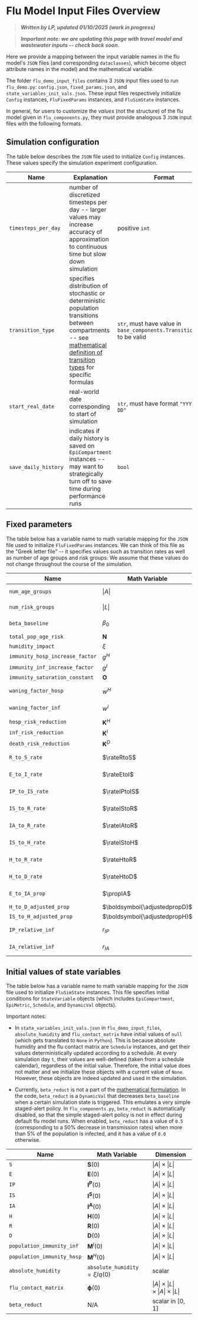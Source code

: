 <span style="display: none;">
$\def\rateRtoS{\sigma^{R\rightarrow S}}$
$\def\rateEtoI{\sigma^{E \rightarrow [IP, IA]}}$
$\def\rateIPtoIS{\sigma^{IP \rightarrow IS}}$
$\def\rateIStoH{\sigma^{IS\rightarrow H}}$
$\def\rateHtoD{\sigma^{H\rightarrow D}}$
$\def\rateIAtoR{\gamma^{IA\rightarrow R}}$
$\def\rateHtoR{\gamma^{H\rightarrow R}}$
$\def\rateIStoR{\gamma^{IS\rightarrow R}}$
$\def\totalforceofinfection{\lambda^{(\ell), \text{total}}_{a,r}(t)}$
$\def\propIA{\pi^{IA}}$
$\def\propH{\pi^H}$
$\def\propD{\pi^D}$
$\def\adjustedpropH{\tilde{\pi}^H}$
$\def\adjustedpropD{\tilde{\pi}^D}$
</span>

# Flu Model Input Files Overview

> **_Written by LP, updated 01/10/2025 (work in progress)_** 

> **_Important note: we are updating this page with travel model and wastewater inputs -- check back soon._**

Here we provide a mapping between the input variable names in the flu model's `JSON` files (and corresponding `dataclasses`), which become object attribute names in the model) and the mathematical variable. 

The folder `flu_demo_input_files` contains 3 `JSON` input files used to run `flu_demo.py`: `config.json`, `fixed_params.json`, and `state_variables_init_vals.json`. These input files respectively initialize `Config` instances, `FluFixedParams` instances, and `FluSimState` instances.

In general, for users to customize the *values* (not the structure) of the flu model given in `flu_components.py`, they must provide analogous 3 `JSON` input files with the following formats.

## Simulation configuration

The table below describes the `JSON` file used to initialize `Config` instances. These values specify the simulation experiment configuration. 

| Name                                  | Explanation                | Format                                   |
|---------------------------------------|----------------------------|------------------------------------------|
| `timesteps_per_day`                   | number of discretized timesteps per day -- larger values may increase accuracy of approximation to continuous time but slow down simulation           							 | positive `int`                           |
| `transition_type`           			| specifies distribution of stochastic or deterministic population transitions between compartments -- see [mathematical definition of transition types](math_flu_components.md) for specific formulas         | `str`, must have value in `base_components.TransitionTypes` to be valid                                    |
| `start_real_date`                 	| real-world date corresponding to start of simulation                  | `str`, must have format `"YYYY-MM-DD"` |
| `save_daily_history`          		| indicates if daily history is saved on `EpiCompartment` instances -- may want to strategically turn off to save time during performance runs          | `bool` |


## Fixed parameters

The table below has a variable name to math variable mapping for the `JSON` file used to initialize `FluFixedParams` instances. We can think of this file as the "Greek letter file" -- it specifies values such as transition rates as well as number of age groups and risk groups. We assume that these values do not change throughout the course of the simulation.  

| Name                            | Math Variable              | Dimension                                |
|---------------------------------|----------------------------|------------------------------------------|
| `num_age_groups`                | $\lvert A \rvert$          | positive `int`                           |
| `num_risk_groups`               | $\lvert L \rvert$          | positive `int`							  |
| `beta_baseline`                 | $\beta_0$                  | positive scalar                          |
| `total_pop_age_risk`          | $\boldsymbol{N}$           | $\boldsymbol{\tilde{\nu}}$ | $\lvert A \rvert                            |
| `humidity_impact`               | $\xi$                      | scalar                                   |
| `immunity_hosp_increase_factor` | $g^H$                      | scalar                                   |
| `immunity_inf_increase_factor`  | $g^I$                      | scalar                                   |
| `immunity_saturation_constant`  | $\boldsymbol{O}$           | $\lvert A \rvert \times \lvert L \rvert$ |
| `waning_factor_hosp`            | $w^H$                      | positive scalar 						  |
| `waning_factor_inf`             | $w^I$                      | positive scalar                          |
| `hosp_risk_reduction`           | $\boldsymbol{K}^H$         | $\lvert A \rvert \times \lvert L \rvert$ |
| `inf_risk_reduction`            | $\boldsymbol{K}^I$         | $\lvert A \rvert \times \lvert L \rvert$ |
| `death_risk_reduction`          | $\boldsymbol{K}^D$         | $\lvert A \rvert \times \lvert L \rvert$ |
| `R_to_S_rate`                   | $\rateRtoS$                     | positive scalar                          |
| `E_to_I_rate`                   | $\rateEtoI$                   | positive scalar                          |
| `IP_to_IS_rate`				  | $\rateIPtoIS$					   | positive scalar						  |
| `IS_to_R_rate`                  | $\rateIStoR$                   | positive scalar                          |
| `IA_to_R_rate`				  | $\rateIAtoR$			   | positive scalar						  |
| `IS_to_H_rate`                  | $\rateIStoH$                    | positive scalar                          |
| `H_to_R_rate`                   | $\rateHtoR$                 | positive scalar                          |
| `H_to_D_rate`                   | $\rateHtoD$                      | positive scalar                          |
| `E_to_IA_prop`                  | $\propIA$                     | scalar in $[0,1]$                        |
| `H_to_D_adjusted_prop`    	  | $\boldsymbol{\adjustedpropD}$ | $\lvert A \rvert \times \lvert L \rvert$ |
| `IS_to_H_adjusted_prop`   	  | $\boldsymbol{\adjustedpropH}$ | $\lvert A \rvert \times \lvert L \rvert$ |
| `IP_relative_inf`   			  | $r_{IP}$ 				   | positive scalar 						  |
| `IA_relative_inf`			   	  | $r_{IA}$ 				   | positive scalar                          |

## Initial values of state variables

The table below has a variable name to math variable mapping for the `JSON` file used to initialize `FluSimState` instances. This file specifies initial conditions for `StateVariable` objects (which includes `EpiCompartment`, `EpiMetric`, `Schedule`, and `DynamicVal` objects). 

Important notes:

- In `state_variables_init_vals.json` in `flu_demo_input_files`, `absolute_humidity` and `flu_contact_matrix` have initial values of `null` (which gets translated to `None` in `Python`). This is because absolute humidity and the flu contact matrix are `Schedule` instances, and get their values deterministically updated according to a schedule. At every simulation day `t`, their values are well-defined (taken from a schedule calendar), regardless of the initial value. Therefore, the initial value does not matter and we initialize these objects with a current value of `None`. However, these objects are indeed updated and used in the simulation.

- Currently, `beta_reduct` is not a part of the [mathematical formulation](math_flu_components.md). In the code, `beta_reduct` is a `DynamicVal` that decreases `beta_baseline` when a certain simulation state is triggered. This emulates a very simple staged-alert policy. In `flu_components.py`, `beta_reduct` is automatically disabled, so that the simple staged-alert policy is not in effect during default flu model runs. When enabled, `beta_reduct` has a value of `0.5` (corresponding to a $50\%$ decrease in transmission rates) when more than $5\%$ of the population is infected, and it has a value of `0.0` otherwise. 

| Name                       | Math Variable                        | Dimension                                |
|----------------------------|--------------------------------------|------------------------------------------|
| `S`                        | $\boldsymbol{S}(0)$                | $\lvert A \rvert \times \lvert L \rvert$ |
| `E`                        | $\boldsymbol{E}(0)$                | $\lvert A \rvert \times \lvert L \rvert$ |
| `IP`                        | $\boldsymbol{I^P}(0)$                | $\lvert A \rvert \times \lvert L \rvert$ |
| `IS`                        | $\boldsymbol{I^S}(0)$                | $\lvert A \rvert \times \lvert L \rvert$ |
| `IA`                        | $\boldsymbol{I^A}(0)$                | $\lvert A \rvert \times \lvert L \rvert$ |
| `H`                        | $\boldsymbol{H}(0)$                | $\lvert A \rvert \times \lvert L \rvert$ |
| `R`                        | $\boldsymbol{R}(0)$                | $\lvert A \rvert \times \lvert L \rvert$ |
| `D`                        | $\boldsymbol{D}(0)$                | $\lvert A \rvert \times \lvert L \rvert$ |
| `population_immunity_inf`  | $\boldsymbol{M}^I(0)$              | $\lvert A \rvert \times \lvert L \rvert$ |
| `population_immunity_hosp` | $\boldsymbol{M}^H(0)$              | $\lvert A \rvert \times \lvert L \rvert$ |
| `absolute_humidity`        | `absolute_humidity` $= \xi / q(0)$ | scalar                                   |
| `flu_contact_matrix`       | $\boldsymbol{\phi}(0)$ 			  | $\lvert A \rvert \times \lvert L \rvert \times \lvert A \rvert \times \lvert L \rvert$ |
| `beta_reduct`				 | N/A								  | scalar in $[0,1]$									 |

